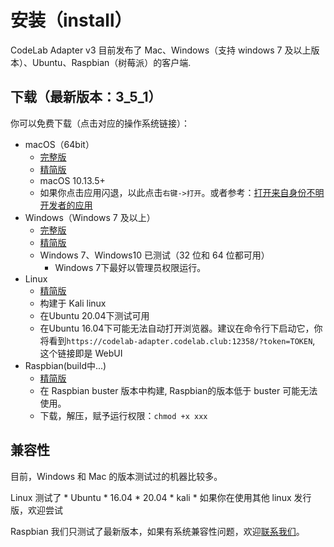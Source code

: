 # 安装（install）

CodeLab Adapter v3 目前发布了 Mac、Windows（支持 windows 7 及以上版本）、Ubuntu、Raspbian（树莓派）的客户端.

## 下载（最新版本：3_5_1）

你可以免费下载（点击对应的操作系统链接）：


*  macOS（64bit）
    *  [完整版](https://scratch3-files.just4fun.site/codelab-adapter-3_5_1-mac-full.zip)
    *  [精简版](https://scratch3-files.just4fun.site/codelab-adapter-3_5_1-mac.zip)
    *  macOS 10.13.5+
    *  如果你点击应用闪退，以此点击`右键->打开`。或者参考：[打开来自身份不明开发者的应用](https://support.apple.com/kb/PH25088?locale=zh_CN&viewlocale=zh_CN)
* Windows（Windows 7 及以上）
    *  [完整版](https://scratch3-files.just4fun.site/codelab-adapter-3_5_1-win-full.zip)
    *  [精简版](https://scratch3-files.just4fun.site/codelab-adapter-3_5_1-win.zip)
    * Windows 7、Windows10 已测试（32 位和 64 位都可用）
        *  Windows 7下最好以管理员权限运行。
*  Linux
    *  [精简版](https://scratch3-files.just4fun.site/codelab-adapter-3_5_1-linux.zip)
    *  构建于 Kali linux
    *  在Ubuntu 20.04下测试可用
    *  在Ubuntu 16.04下可能无法自动打开浏览器。建议在命令行下启动它，你将看到`https://codelab-adapter.codelab.club:12358/?token=TOKEN`, 这个链接即是 WebUI
*  Raspbian(build中...)
    *  [精简版](https://scratch3-files.just4fun.site/codelab-adapter-3_5_1-rpi.zip)
    * 在 Raspbian buster 版本中构建, Raspbian的版本低于 buster 可能无法使用。
    * 下载，解压，赋予运行权限：`chmod +x xxx`

<!--
## 更新

{!utils/update.md!}
-->

## 兼容性

目前，Windows 和 Mac 的版本测试过的机器比较多。

Linux  测试了 
    *  Ubuntu 
        *  16.04
        *  20.04
    *  kali
    *  如果你在使用其他 linux 发行版，欢迎尝试


Raspbian 我们只测试了最新版本，如果有系统兼容性问题，欢迎[联系我们](/about/contact/)。

<!--
ps: macOS 10.14 下，按钮无法显示文字, 但不影响正常使用 (按钮文字 可以参考下图)

<img src="../../img/adapter-exit-button.png" width=400 />
-->
